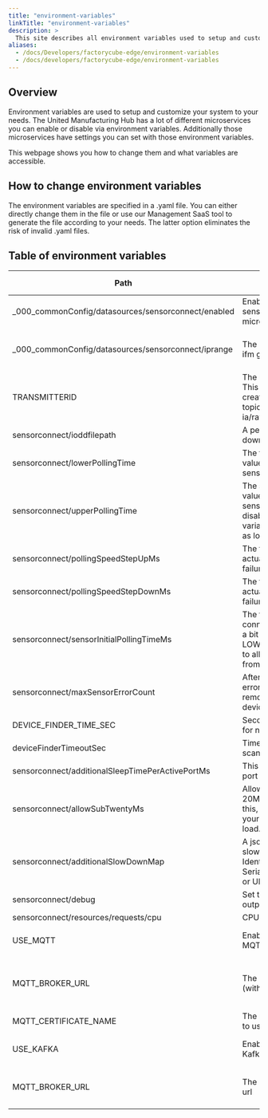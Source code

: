 ```yaml
---
title: "environment-variables"
linkTitle: "environment-variables"
description: >
  This site describes all environment variables used to setup and customize the united manufacturing hub.
aliases:
  - /docs/Developers/factorycube-edge/environment-variables
  - /docs/developers/factorycube-edge/environment-variables
---
```


## Overview

Environment variables are used to setup and customize your system to your needs. The United Manufacturing Hub has a lot of different microservices you can enable or disable via environment variables. Additionally those microservices have settings you can set with those environment variables.

This webpage shows you how to change them and what variables are accessible.

## How to change environment variables
The environment variables are specified in a .yaml file. You can either directly change them in the file or use our Management SaaS tool to generate the file according to your needs. The latter option eliminates the risk of invalid .yaml files.

## Table of environment variables
| Path | Description| Type | Possible values | Example value | Example value 2 |
| ---  | --- | --- | --- | --- | --- |
| _000_commonConfig/datasources/sensorconnect/enabled | Enables or disables sensorconnect microservice. | bool | true, false | true
| _000_commonConfig/datasources/sensorconnect/iprange | The IP range to search for ifm gateways. | string | All subnets in [CIDR notation](https://en.wikipedia.org/wiki/Classless_Inter-Domain_Routing) | 172.16.0.0/24
| TRANSMITTERID | The unique transmitter id. This will be used for the creation of the MQTT/Kafka topic. ia/raw/TRANSMITTERID/... | string | all | 2021-0156 | development |
| sensorconnect/ioddfilepath | A persistent path, to save downloaded IODD files at | string | All valid paths | /tmp/iodd
| sensorconnect/lowerPollingTime | The fastest time to read values from connected sensors in milliseconds | int | all | 100
| sensorconnect/upperPollingTime | The slowest time to read values from connected sensors in milliseconds. To disable this feature, set this variable to the same value as lowerPollingTime | int | all | 100
| sensorconnect/pollingSpeedStepUpMs | The time to add to the actual tick rate in case of a failure (incremental) | int | all | 10
| sensorconnect/pollingSpeedStepDownMs | The time to subtract from actual tick rate in case of a failure (incremental) | int | all | 10 
| sensorconnect/sensorInitialPollingTimeMs | The tick speed, that sensor connect will start from. Set a bit higher than LOWER_POLLING_TIME_MS to allow sensors to recover from faults easier | int | all | 100
| sensorconnect/maxSensorErrorCount | After this numbers on errors, the sensor will be removed until the next device scan  | int | all | 50 | 
| DEVICE_FINDER_TIME_SEC | Seconds between scanning for new devices | int | all | 10
| deviceFinderTimeoutSec | Timeout per device for scan response | int | all | 10 
| sensorconnect/additionalSleepTimePerActivePortMs | This adds a sleep per active port on an IO-Link master | float | all | 0.0
| sensorconnect/allowSubTwentyMs | Allows query times below 20MS. DO NOT activate this, if you are unsure, that your devices survive this load. | bool | 0, 1 | 0
| sensorconnect/additionalSlowDownMap | A json map of additional slowdowns per device. Identificates can be Serialnumber, Productcode or URL| int | all | [] | ```json[{"serialnumber":"000200610104","slowdown_ms":-10},{"url":"http://192.168.0.13","slowdown_ms":20},{"productcode":"AL13500","slowdown_ms":20.01}]```
| sensorconnect/debug | Set to 1 to enable debug output | bool | 0, 1| 0
| sensorconnect/resources/requests/cpu | CPU usage in [milliCPU](https://kubernetes.io/docs/tasks/configure-pod-container/assign-cpu-resource/#cpu-units) | string | 1.5m
| USE_MQTT | Enables sending using MQTT | bool | true, false, 0, 1 | true
| MQTT_BROKER_URL | The MQTT broker URL (with port) | string | IP, DNS name | united-manufacturing-hub-vernemq-local-service:1883 | localhost:1883
| MQTT_CERTIFICATE_NAME | The name of the certificate to use | string | all | NO_NAME
| USE_KAFKA | Enables sending using Kafka | bool | true, false, 0, 1 | true
| MQTT_BROKER_URL | The Kafka boostrap server url | string | IP, DNS name | united-manufacturing-hub-kafka:9092
